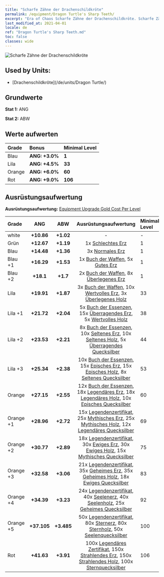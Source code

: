 ```yaml
---
title: "Scharfe Zähne der Drachenschildkröte"
permalink: /equipment/Dragon Turtle's Sharp Teeth/
excerpt: "Era of Chaos Scharfe Zähne der Drachenschildkröte. Scharfe Zähne der Drachenschildkröte"
last_modified_at: 2021-04-01
locale: de
ref: "Dragon Turtle's Sharp Teeth.md"
toc: false
classes: wide
---
```


  ![Scharfe Zähne der Drachenschildkröte](/images/e/e_99061.png)

## Used by Units:

* [Drachenschildkröte](/de/units/Dragon Turtle/) 


## Grundwerte
 **Stat 1:** ANG

 **Stat 2:** ABW

## Werte aufwerten

  |     Grade    |   Bonus | Minimal Level | 
  |:-------------|:--------|:--------------| 
  | Blau | **ANG: +3.0%** | **1** | 
  | Lila | **ANG: +4.5%** | **33** | 
  | Orange | **ANG: +6.0%** | **60** | 
  | Rot | **ANG: +9.0%** | **106** | 


## Ausrüstungsaufwertung
 **Ausrüstungsaufwertung:** [Equipment Upgrade Gold Cost Per Level](/equipment/EquipmentUpgradeCostPerLevel/) 

  |          Grade      | ANG | ABW | Ausrüstungsaufwertung | Minimal Level |
  |:--------------------|:---------:|:---------:|:----------------:|:--------------|
  | white | **+10.86** | **+1.02** | - | - |
  | Grün | **+12.67** | **+1.19** | 1x [Schlechtes Erz](/de/Items/mat_1/) | 1 |
  | Blau | **+14.48** | **+1.36** | 3x [Normales Erz](/de/Items/mat_6/) | 1 |
  | Blau +1 | **+16.29** | **+1.53** | 1x [Buch der Waffen](/de/Items/mat_18/), 5x [Gutes Erz](/de/Items/mat_12/) | 1 |
  | Blau +2 | **+18.1** | **+1.7** | 2x [Buch der Waffen](/de/Items/mat_25/), 8x [Überlegenes Erz](/de/Items/mat_19/) | 1 |
  | Lila | **+19.91** | **+1.87** | 3x [Buch der Waffen](/de/Items/mat_32/), 10x [Wertvolles Erz](/de/Items/mat_26/), 3x [Überlegenes Holz](/de/Items/mat_20/) | 33 |
  | Lila +1 | **+21.72** | **+2.04** | 5x [Buch der Essenzen](/de/Items/mat_39/), 15x [Überragendes Erz](/de/Items/mat_33/), 5x [Wertvolles Holz](/de/Items/mat_27/) | 38 |
  | Lila +2 | **+23.53** | **+2.21** | 8x [Buch der Essenzen](/de/Items/mat_46/), 10x [Seltenes Erz](/de/Items/mat_40/), 10x [Seltenes Holz](/de/Items/mat_41/), 5x [Überragendes Quecksilber](/de/Items/mat_35/) | 44 |
  | Lila +3 | **+25.34** | **+2.38** | 10x [Buch der Essenzen](/de/Items/mat_53/), 15x [Episches Erz](/de/Items/mat_47/), 15x [Episches Holz](/de/Items/mat_48/), 8x [Seltenes Quecksilber](/de/Items/mat_42/) | 53 |
  | Orange | **+27.15** | **+2.55** | 12x [Buch der Essenzen](/de/Items/mat_60/), 18x [Legendäres Erz](/de/Items/mat_54/), 18x [Legendäres Holz](/de/Items/mat_55/), 10x [Episches Quecksilber](/de/Items/mat_49/) | 60 |
  | Orange +1 | **+28.96** | **+2.72** | 15x [Legendenzertifikat](/de/Items/mat_67/), 25x [Mythisches Erz](/de/Items/mat_61/), 25x [Mythisches Holz](/de/Items/mat_62/), 12x [Legendäres Quecksilber](/de/Items/mat_56/) | 69 |
  | Orange +2 | **+30.77** | **+2.89** | 18x [Legendenzertifikat](/de/Items/mat_74/), 30x [Ewiges Erz](/de/Items/mat_68/), 30x [Ewiges Holz](/de/Items/mat_69/), 15x [Mythisches Quecksilber](/de/Items/mat_63/) | 75 |
  | Orange +3 | **+32.58** | **+3.06** | 21x [Legendenzertifikat](/de/Items/mat_81/), 35x [Geheimes Erz](/de/Items/mat_75/), 35x [Geheimes Holz](/de/Items/mat_76/), 18x [Ewiges Quecksilber](/de/Items/mat_70/) | 83 |
  | Orange +4 | **+34.39** | **+3.23** | 24x [Legendenzertifikat](/de/Items/mat_88/), 40x [Seelenerz](/de/Items/mat_82/), 40x [Seelenholz](/de/Items/mat_83/), 25x [Geheimes Quecksilber](/de/Items/mat_77/) | 92 |
  | Orange +5 | **+37.105** | **+3.485** | 50x [Legendenzertifikat](/de/Items/mat_95/), 80x [Sternerz](/de/Items/mat_89/), 80x [Sternholz](/de/Items/mat_90/), 50x [Seelenquecksilber](/de/Items/mat_84/) | 100 |
  | Rot | **+41.63** | **+3.91** | 100x [Legendäres Zertifikat](/de/Items/mat_102/), 150x [Strahlendes Erz](/de/Items/mat_96/), 150x [Strahlendes Holz](/de/Items/mat_97/), 100x [Sternquecksilber](/de/Items/mat_91/) | 106 |

